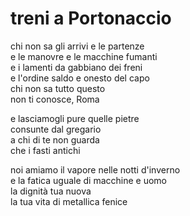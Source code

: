 # treni a Portonaccio

chi non sa gli arrivi e le partenze  
e le manovre e le macchine fumanti  
e i lamenti da gabbiano dei freni  
e l'ordine saldo e onesto del capo  
chi non sa tutto questo  
non ti conosce, Roma

e lasciamogli pure quelle pietre  
consunte dal gregario  
a chi di te non guarda  
che i fasti antichi

noi amiamo il vapore nelle notti d'inverno  
e la fatica uguale di macchine e uomo  
la dignità tua nuova  
la tua vita di metallica fenice
